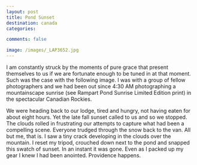 ```yaml
---
layout: post
title: Pond Sunset
destination: canada
categories: 

comments: false

image: /images/_LAP3652.jpg
---
```

I am constantly struck by the moments of pure grace that present themselves to us if we are fortunate enough to be tuned in at that moment. Such was the case with the following image. I was with a group of fellow photographers and we had been out since 4:30 AM photographing a mountainscape sunrise (see Rampart Pond Sunrise Limited Edition print) in the spectacular Canadian Rockies. 

We were heading back to our lodge, tired and hungry, not having eaten for about eight hours. Yet the late fall sunset called to us and so we stopped. The clouds rolled in frustrating our attempts to capture what had been a compelling scene. Everyone trudged through the snow back to the van. All but me, that is. I saw a tiny crack developing in the clouds over the mountain. I reset my tripod, crouched down next to the pond and snapped this swatch of sunset. In an instant it was gone. Even as I packed up my gear I knew I had been anointed. Providence happens. 

